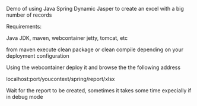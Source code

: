   Demo of using Java Spring Dynamic Jasper to create an excel with a big number of records

   Requirements:
   
   Java JDK, maven, webcontainer jetty, tomcat, etc
   
   from maven execute clean package or clean compile depending on your deployment configuration
   
   Using the webcontainer deploy it and browse the the following address
   
   localhost:port/youcontext/spring/report/xlsx
   
   Wait for the report to be created, sometimes it takes some time expecially if in debug mode
